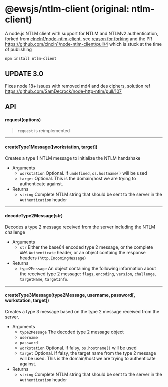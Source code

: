 # @ewsjs/ntlm-client (original: ntlm-client)

A node.js NTLM client with support for NTLM and NTLMv2 authentication, forked from [clncln1/node-ntlm-client](https://github.com/clncln1/node-ntlm-client), see [reason for forking](https://github.com/gautamsi/ews-javascript-api/issues/309) and the PR https://github.com/clncln1/node-ntlm-client/pull/4 which is stuck at the time of publishing

```
npm install ntlm-client
```

## UPDATE 3.0

Fixes node 18+ issues with removed md4 and des ciphers, solution ref https://github.com/SamDecrock/node-http-ntlm/pull/107

## API

#### request(options)

> `request` is reimplemented

---

#### createType1Message([workstation, target])

Creates a type 1 NTLM message to initialize the NTLM handshake

-   Arguments
    -   `workstation` Optional. If `undefined`, `os.hostname()` will be used
    -   `target` Optional. This is the domain/host we are trying to authenticate against.
-   Returns
    -   `string` Complete NTLM string that should be sent to the server in the `Authentication` header

---

#### decodeType2Message(str)

Decodes a type 2 message received from the server including the NTLM challenge

-   Arguments
    -   `str` Either the base64 encoded type 2 message, or the complete `WWW-Authenticate` header, or an object containg the response headers (`http.IncomingMessage`)
-   Returns
    -   `type2Message` An object containing the following information about the received type 2 message: `flags`, `encoding`, `version`, `challenge`, `targetName`, `targetInfo`.

---

#### createType3Message(type2Message, username, password[, workstation, target])

Creates a type 3 message based on the type 2 message received from the server.

-   Arguments
    -   `type2Message` The decoded type 2 message object
    -   `username`
    -   `password`
    -   `workstation` Optional. If falsy, `os.hostname()` will be used
    -   `target` Optional. If falsy, the target name from the type 2 message will be used. This is the domain/host we are trying to authenticate against.
-   Returns
    -   `string` Complete NTLM string that should be sent to the server in the `Authentication` header
